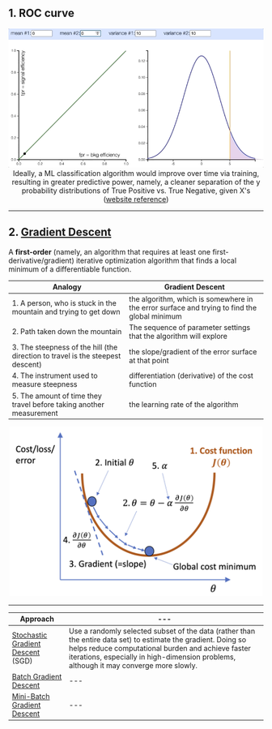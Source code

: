 ## 1. ROC curve

<p align="center"><img src="./images/prob_distribution_and_ROC.gif" width="600px"><br/>Ideally, a ML classification algorithm would improve over time via training, resulting in greater predictive power, namely, a cleaner separation of the y probability distributions of True Positive vs. True Negative, given X's (<a href="http://arogozhnikov.github.io/2015/10/05/roc-curve.html">website reference</a>)</p>

<hr>

## 2. <a href="https://en.wikipedia.org/wiki/Gradient_descent">Gradient Descent</a>

A **first-order** (namely, an algorithm that requires at least one first-derivative/gradient) iterative optimization algorithm that finds a local minimum of a differentiable function.

Analogy | Gradient Descent
--- | ---
1. A person, who is stuck in the mountain and trying to get down | the algorithm, which is somewhere in the error surface and trying to find the global minimum
2. Path taken down the mountain | The sequence of parameter settings that the algorithm will explore
3. The steepness of the hill (the direction to travel is the steepest descent) | the slope/gradient of the error surface at that point
4. The instrument used to measure steepness | differentiation (derivative) of the cost function
5. The amount of time they travel before taking another measurement | the learning rate of the algorithm

<p align="center"><img src="./images/gradient_descent.png" width="500px"></p>

<hr>

Approach | ---
--- | ---
<a href="./stochastic_gradient_descent">Stochastic Gradient Descent</a> (SGD) | Use a randomly selected subset of the data (rather than the entire data set) to estimate the gradient. Doing so helps reduce computational burden and achieve faster iterations, especially in high-dimension problems, although it may converge more slowly.
<a href="./batch_gradient_descent">Batch Gradient Descent</a> | ---
<a href="./mini_batch_gradient_descent">Mini-Batch Gradient Descent</a> | ---

